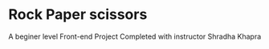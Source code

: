 <h1>Rock Paper scissors</h1>
<p>A beginer level Front-end Project Completed with instructor
 Shradha Khapra</p>
